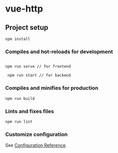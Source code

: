 # vue-http

## Project setup

```
npm install
```

### Compiles and hot-reloads for development

```

npm run serve // for frontend

 npm run start // for backend
```

### Compiles and minifies for production

```
npm run build
```

### Lints and fixes files

```
npm run lint
```

### Customize configuration

See [Configuration Reference](https://cli.vuejs.org/config/).
